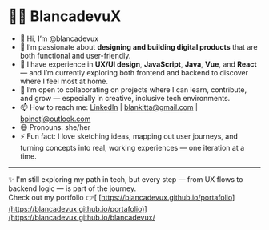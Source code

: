 # 👩‍💻 BlancadevuX

- 👋 Hi, I’m @blancadevux  
- 👀 I’m passionate about **designing and building digital products** that are both functional and user-friendly.  
- 🌱 I have experience in **UX/UI design**, **JavaScript**, **Java**, **Vue**, and **React** — and I’m currently exploring both frontend and backend to discover where I feel most at home.  
- 💞️ I’m open to collaborating on projects where I can learn, contribute, and grow — especially in creative, inclusive tech environments.  
- 📫 How to reach me: [LinkedIn](https://www.linkedin.com/in/blancapinot) | blankitta@gmail.com | bpinotj@outlook.com  
- 😄 Pronouns: she/her  
- ⚡ Fun fact: I love sketching ideas, mapping out user journeys, and turning concepts into real, working experiences — one iteration at a time.

---

✨ I'm still exploring my path in tech, but every step — from UX flows to backend logic — is part of the journey.  
Check out my portfolio 👉[ [https://blancadevux.github.io/portafolio](https://blancadevux.github.io/portafolio)](https://blancadevux.github.io/blancadevux/

